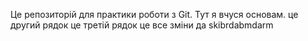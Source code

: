 Це репозиторій для практики роботи з Git. Тут я вчуся основам.
це другий рядок
це третій рядок
це все зміни да
skibrdabmdarm
